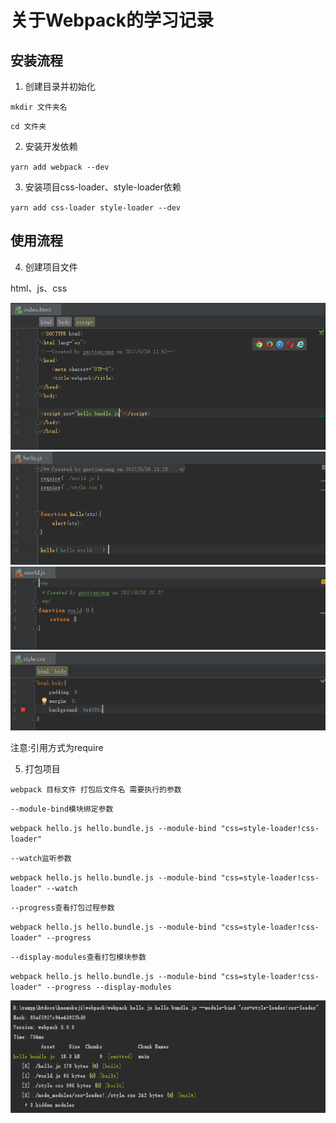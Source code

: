 # 关于Webpack的学习记录

## 安装流程
1. 创建目录并初始化

`mkdir 文件夹名`

`cd 文件夹`

2. 安装开发依赖

`yarn add webpack --dev`

3. 安装项目css-loader、style-loader依赖

`yarn add css-loader style-loader --dev`

## 使用流程
4. 创建项目文件

html、js、css

![](/assets/webpack1.png)
![](/assets/webpack2.png)
![](/assets/webpack3.png)
![](/assets/webpack4.png)

注意:引用方式为require

5. 打包项目

`webpack 目标文件 打包后文件名 需要执行的参数`

`--module-bind模块绑定参数`

`webpack hello.js hello.bundle.js --module-bind "css=style-loader!css-loader"`

`--watch监听参数`

`webpack hello.js hello.bundle.js --module-bind "css=style-loader!css-loader" --watch`

`--progress查看打包过程参数`

`webpack hello.js hello.bundle.js --module-bind "css=style-loader!css-loader" --progress`

`--display-modules查看打包模块参数`

`webpack hello.js hello.bundle.js --module-bind "css=style-loader!css-loader" --progress --display-modules`

![](/assets/webpack5.png)
